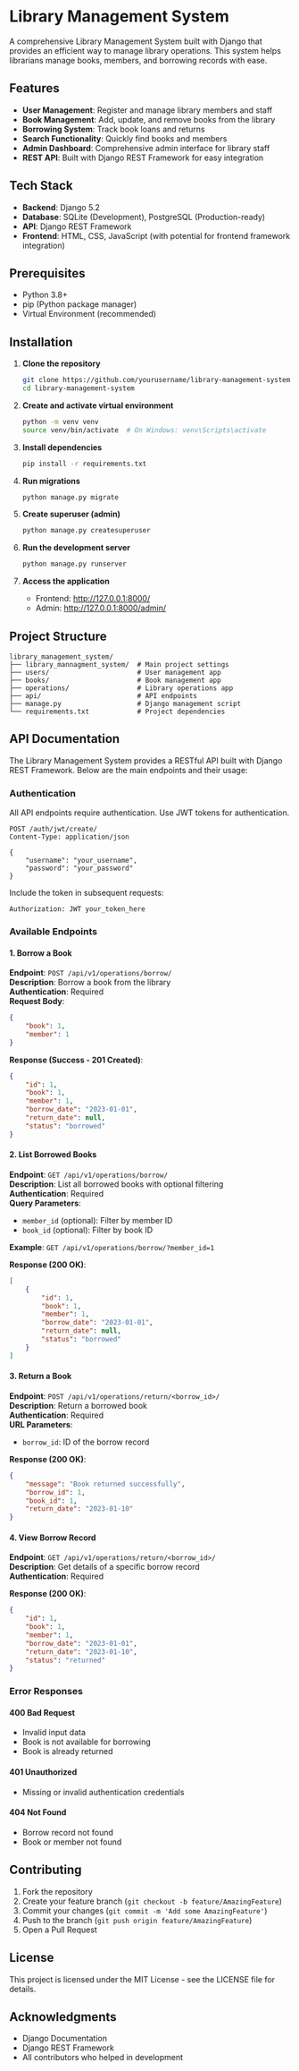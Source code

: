 # Library Management System

A comprehensive Library Management System built with Django that provides an efficient way to manage library operations. This system helps librarians manage books, members, and borrowing records with ease.

## Features

- **User Management**: Register and manage library members and staff
- **Book Management**: Add, update, and remove books from the library
- **Borrowing System**: Track book loans and returns
- **Search Functionality**: Quickly find books and members
- **Admin Dashboard**: Comprehensive admin interface for library staff
- **REST API**: Built with Django REST Framework for easy integration

## Tech Stack

- **Backend**: Django 5.2
- **Database**: SQLite (Development), PostgreSQL (Production-ready)
- **API**: Django REST Framework
- **Frontend**: HTML, CSS, JavaScript (with potential for frontend framework integration)

## Prerequisites

- Python 3.8+
- pip (Python package manager)
- Virtual Environment (recommended)

## Installation

1. **Clone the repository**
   ```bash
   git clone https://github.com/yourusername/library-management-system.git
   cd library-management-system
   ```

2. **Create and activate virtual environment**
   ```bash
   python -m venv venv
   source venv/bin/activate  # On Windows: venv\Scripts\activate
   ```

3. **Install dependencies**
   ```bash
   pip install -r requirements.txt
   ```

4. **Run migrations**
   ```bash
   python manage.py migrate
   ```

5. **Create superuser (admin)**
   ```bash
   python manage.py createsuperuser
   ```

6. **Run the development server**
   ```bash
   python manage.py runserver
   ```

7. **Access the application**
   - Frontend: http://127.0.0.1:8000/
   - Admin: http://127.0.0.1:8000/admin/

## Project Structure

```
library_management_system/
├── library_mannagment_system/  # Main project settings
├── users/                      # User management app
├── books/                      # Book management app
├── operations/                 # Library operations app
├── api/                        # API endpoints
├── manage.py                   # Django management script
└── requirements.txt            # Project dependencies
```

## API Documentation

The Library Management System provides a RESTful API built with Django REST Framework. Below are the main endpoints and their usage:

### Authentication
All API endpoints require authentication. Use JWT tokens for authentication.

```http
POST /auth/jwt/create/
Content-Type: application/json

{
    "username": "your_username",
    "password": "your_password"
}
```

Include the token in subsequent requests:
```
Authorization: JWT your_token_here
```

### Available Endpoints

#### 1. Borrow a Book

**Endpoint**: `POST /api/v1/operations/borrow/`  
**Description**: Borrow a book from the library  
**Authentication**: Required  
**Request Body**:
```json
{
    "book": 1,
    "member": 1
}
```
**Response (Success - 201 Created)**:
```json
{
    "id": 1,
    "book": 1,
    "member": 1,
    "borrow_date": "2023-01-01",
    "return_date": null,
    "status": "borrowed"
}
```

#### 2. List Borrowed Books

**Endpoint**: `GET /api/v1/operations/borrow/`  
**Description**: List all borrowed books with optional filtering  
**Authentication**: Required  
**Query Parameters**:
- `member_id` (optional): Filter by member ID
- `book_id` (optional): Filter by book ID

**Example**: `GET /api/v1/operations/borrow/?member_id=1`

**Response (200 OK)**:
```json
[
    {
        "id": 1,
        "book": 1,
        "member": 1,
        "borrow_date": "2023-01-01",
        "return_date": null,
        "status": "borrowed"
    }
]
```

#### 3. Return a Book

**Endpoint**: `POST /api/v1/operations/return/<borrow_id>/`  
**Description**: Return a borrowed book  
**Authentication**: Required  
**URL Parameters**:
- `borrow_id`: ID of the borrow record

**Response (200 OK)**:
```json
{
    "message": "Book returned successfully",
    "borrow_id": 1,
    "book_id": 1,
    "return_date": "2023-01-10"
}
```

#### 4. View Borrow Record

**Endpoint**: `GET /api/v1/operations/return/<borrow_id>/`  
**Description**: Get details of a specific borrow record  
**Authentication**: Required

**Response (200 OK)**:
```json
{
    "id": 1,
    "book": 1,
    "member": 1,
    "borrow_date": "2023-01-01",
    "return_date": "2023-01-10",
    "status": "returned"
}
```

### Error Responses

#### 400 Bad Request
- Invalid input data
- Book is not available for borrowing
- Book is already returned

#### 401 Unauthorized
- Missing or invalid authentication credentials

#### 404 Not Found
- Borrow record not found
- Book or member not found

## Contributing

1. Fork the repository
2. Create your feature branch (`git checkout -b feature/AmazingFeature`)
3. Commit your changes (`git commit -m 'Add some AmazingFeature'`)
4. Push to the branch (`git push origin feature/AmazingFeature`)
5. Open a Pull Request

## License

This project is licensed under the MIT License - see the LICENSE file for details.

## Acknowledgments

- Django Documentation
- Django REST Framework
- All contributors who helped in development
